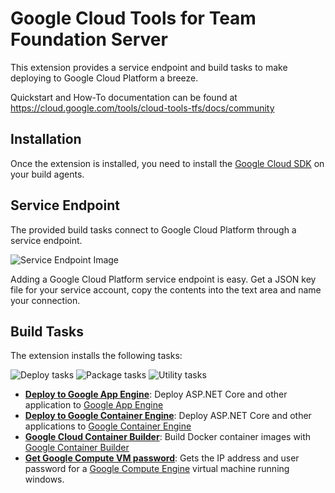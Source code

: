 # Google Cloud Tools for Team Foundation Server

This extension provides a service endpoint and build tasks to make deploying to
Google Cloud Platform a breeze.

[TODO(przybjw)]: # (Validate on site documentaion link)

Quickstart and How-To documentation can be found at
https://cloud.google.com/tools/cloud-tools-tfs/docs/community


## Installation

Once the extension is installed, you need to install the
[Google Cloud SDK][CloudSdk] on your build agents.

## Service Endpoint

The provided build tasks connect to Google Cloud Platform through a service
endpoint.

![Service Endpoint Image](images/screenshots/ServiceEndpoint.png)

Adding a Google Cloud Platform service endpoint is easy. Get a JSON key file
for your service account, copy the contents into the text area and name your
connection.

## Build Tasks

The extension installs the following tasks:

  ![Deploy tasks](images/screenshots/DeployTasksCatalog.png)
  ![Package tasks](images/screenshots/CloudContainerBuildCatalog.png)
  ![Utility tasks](images/screenshots/GetGcePasswordCatalog.png)
  - **[Deploy to Google App Engine][deploy-gae]**: Deploy ASP.NET Core and other application to [Google App Engine][AppEngine]
  - **[Deploy to Google Container Engine][deploy-gke]**: Deploy ASP.NET Core and other applications to [Google Container Engine][ContainerEngine]
  - **[Google Cloud Container Builder][container-build]**: Build Docker container images with [Google Container Builder][ContainerBuilder]
  - **[Get Google Compute VM password][set-login-password]**: Gets the IP address and user password for a [Google Compute Engine][ComputeEngine] virtual machine running windows.

[CloudSdk]: https://cloud.google.com/sdk/downloads
[AppEngine]: https://cloud.google.com/appengine
[ContainerEngine]: https://cloud.google.com/container-engine
[ContainerBuilder]: https://cloud.google.com/container-builder
[ComputeEngine]: https://cloud.google.com/compute

[deploy-gae]: https://github.com/GoogleCloudPlatform/google-cloud-tfs/blob/master/deploy-gae-build-task/README.md
[deploy-gke]: https://github.com/GoogleCloudPlatform/google-cloud-tfs/blob/master/deploy-gke-build-task/README.md
[container-build]: https://github.com/GoogleCloudPlatform/google-cloud-tfs/blob/master/container-build-task/README.md
[set-login-password]: https://github.com/GoogleCloudPlatform/google-cloud-tfs/blob/master/set-login-build-task/README.md
